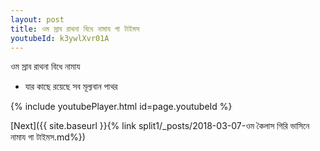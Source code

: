 ```yaml
---
layout: post
title: ওম স্রাব রাথনা বিধে নামায গা টাইমস
youtubeId: k3ywlXvr01A
---
```

 
 
 ওম স্রাব রাথনা বিধে নামায  
 
 -  যার কাছে রয়েছে সব মূল্যবান পাথর 
 
  
 
  
 
 
 
 
 
 


{% include youtubePlayer.html id=page.youtubeId %}
 
[Next]({{ site.baseurl }}{% link  split1/_posts/2018-03-07-ওম কৈলাস গিরি ভাসিনে নামায গা টাইমস.md%})
 
